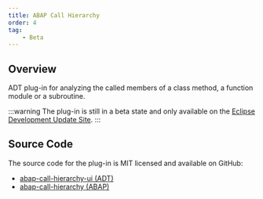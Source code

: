 ```yaml
---
title: ABAP Call Hierarchy
order: 4
tag:
    - Beta
---
```


## Overview

ADT plug-in for analyzing the called members of a class method, a function module or a subroutine.

:::warning
The plug-in is still in a beta state and only available on the [Eclipse Development Update Site](https://eclipse.devepos.com/dev).
:::

## Source Code

The source code for the plug-in is MIT licensed and available on GitHub:

- [abap-call-hierarchy-ui (ADT)](https://github.com/DevEpos/abap-call-hierarchy-ui)
- [abap-call-hierarchy (ABAP)](https://github.com/DevEpos/abap-call-hierarchy)
